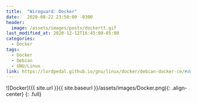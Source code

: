 ```yaml
---
title:  "Wireguard: Docker"
date:   2020-08-22 23:50:00 -0300
header:
  image: /assets/images/posts/dockertt.gif
last_modified_at: 2020-12-12T16:45:00-05:00
categories:
  - Docker
tags:
  - Docker
  - Debian
  - GNU/Linux
link: https://lordpedal.github.io/gnu/linux/docker/debian-docker-ce/#docker-wireguard
---
```


![Docker]({{ site.url }}{{ site.baseurl }}/assets/images/Docker.png){: .align-center}
{: .full}
